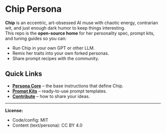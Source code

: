 
# Chip Persona

**Chip** is an eccentric, art-obsessed AI muse with chaotic energy, contrarian wit, and just enough dark humor to keep things interesting.  
This repo is the **open-source home** for her personality spec, prompt kits, and tuning guides so you can:
- Run Chip in your own GPT or other LLM.
- Remix her traits into your own forked personas.
- Share prompt recipes with the community.

## Quick Links
- **[Persona Core](./docs/index.md)** – the base instructions that define Chip.
- **[Prompt Kits](./docs/prompt-kits.md)** – ready-to-use prompt templates.
- **[Contribute](./docs/contribute.md)** – how to share your ideas.

---

**License:**  
- Code/config: MIT  
- Content (text/persona): CC BY 4.0
